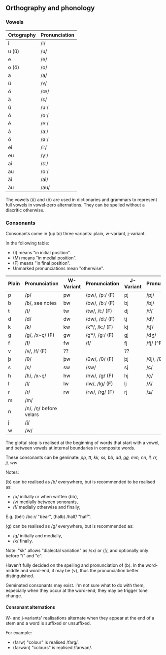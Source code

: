 ## Orthography and phonology

### Vowels

| Ortography | Pronunciation |
| ---------- | ------------- |
| i          | /i/           |
| u (ŭ)      | /u/           |
| e          | /e/           |
| o (ŏ)      | /o/           |
| a          | /a/           |
| ü          | /ʏ/           |
| ö          | /œ/           |
| ä          | /ɛ/           |
| ú          | /uː/          |
| ó          | /oː/          |
| é          | /eː/          |
| á          | /aː/          |
| ő          | /øː/          |
| ei         | /iː/          |
| eu         | /yː/          |
| ai         | /ɛː/          |
| au         | /oː/          |
| äi         | /ai/          |
| äu         | /au/          |

The vowels ⟨ŭ⟩ and ⟨ŏ⟩ are used in dictionaries and grammars to represent full
vowels in vowel-zero alternations. They can be spelled without a diacritic
otherwise.

### Consonants

Consonants come in (up to) three variants: plain, w-variant, j-variant.

In the following table:

- (I) means "in initial position".
- (M) means "in medial position".
- (F) means "in final position".
- Unmarked pronunciations mean "otherwise".

| Plain | Pronunciation          | W-Variant | Pronunciation  | J-Variant | Pronunciation      |
| ----- | ---------------------- | --------- | -------------- | --------- | ------------------ |
| p     | /p/                    | pw        | /pw/, /pː/ (F) | pj        | /pj/               |
| b     | /b/, see notes         | bw        | /bw/, /bː/ (F) | bj        | /bj/               |
| t     | /t/                    | tw        | /tw/, /tː/ (F) | dj        | /tʲ/               |
| d     | /d/                    | dw        | /dw/, /dː/ (F) | tj        | /dʲ/               |
| k     | /k/                    | kw        | /kʷ/, /kː/ (F) | kj        | /tʃ/               |
| g     | /g/, /x~ç/ (F)         | gw        | /gʷ/, /gː/ (F) | gj        | /dʒ/               |
| f     | /f/                    | fw        | /f/            | fj        | /fj/ (^F), /f/ (F) |
| v     | /v/, /f/ (F)           | ??        |                | ??        |                    |
| þ     | /θ/                    | þw        | /θw/, /θ/ (F)  | þj        | /θj/, /θ/ (F)      |
| s     | /s/                    | sw        | /sw/           | sj        | /ɕ/                |
| h     | /h/, /x~ç/             | hw        | /hw/, /g/ (F)  | hj        | /ç/                |
| l     | /l/                    | lw        | /lw/, /lg/ (F) | lj        | /ʎ/               |
| r     | /r/                    | rw        | /rw/, /rg/ (F) | rj        | /ʑ/                |
| m     | /m/                    |           |                |           |                    |
| n     | /n/, /ŋ/ before velars |           |                |           |                    |
| j     | /j/                    |           |                |           |                    |
| w     | /w/                    |           |                |           |                    |

The glottal stop is realised at the beginning of words that start with a vowel,
and between vowels at internal boundaries in composite words.

These consonants can be geminate: _pp, tt, kk, ss, bb, dd, gg, mm, nn, ll, rr,
jj, ww_

Notes:

⟨b⟩ can be realised as /b/ everywhere, but is recommended to be realised as:

- /b/ initially or when written ⟨bb⟩,
- /v/ medially between sonorants,
- /f/ medially otherwise and finally;

E.g. ⟨bér⟩ /bɛːr/ "bear", ⟨halb⟩ /half/ "half".

⟨g⟩ can be realised as /g/ everywhere, but is recommended as:

- /g/ initially and medially,
- /x/ finally.

Note: "sk" allows "dialectal variation" as /sx/ or /ʃ/, and optionally only
before "i" and "e".

Haven't fully decided on the spelling and pronunciation of ⟨b⟩. In the
word-middle and word-end, it may be ⟨v⟩, thus the pronunciation better
distinguished.

Geminated consonants may exist. I'm not sure what to do with them, especially
when they occur at the word-end; they may be trigger tone change.

#### Consonant alternations

W- and j-variants' realisations alternate when they appear at the end of a stem and a word is suffixed or unsuffixed.

For example:

- ⟨farw⟩ "colour" is realised /farg/.
- ⟨farwan⟩ "colours" is realised /farwan/.
